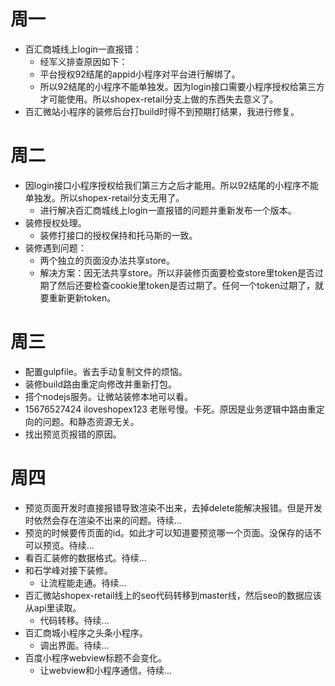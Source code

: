 # 周一
* 百汇商城线上login一直报错：
    - 经军义排查原因如下：
    - 平台授权92结尾的appid小程序对平台进行解绑了。
    - 所以92结尾的小程序不能单独发。因为login接口需要小程序授权给第三方才可能使用。所以shopex-retail分支上做的东西失去意义了。
* 百汇微站小程序的装修后台打build时得不到预期打结果，我进行修复。

# 周二
* 因login接口小程序授权给我们第三方之后才能用。所以92结尾的小程序不能单独发。所以shopex-retail分支无用了。
    - 进行解决百汇商城线上login一直报错的问题并重新发布一个版本。
* 装修授权处理。
    - 装修打接口的授权保持和托马斯的一致。
* 装修遇到问题：
    - 两个独立的页面没办法共享store。
    - 解决方案：因无法共享store。所以非装修页面要检查store里token是否过期了然后还要检查cookie里token是否过期了。任何一个token过期了，就要重新更新token。

# 周三
* 配置gulpfile。省去手动复制文件的烦恼。
* 装修build路由重定向修改并重新打包。
* 搭个nodejs服务。让微站装修本地可以看。
* 15676527424 iloveshopex123 老账号慢。卡死。原因是业务逻辑中路由重定向的问题。和静态资源无关。
* 找出预览页报错的原因。

# 周四
* 预览页面开发时直接报错导致渲染不出来，去掉delete能解决报错。但是开发时依然会存在渲染不出来的问题。待续...
* 预览的时候要传页面的id。如此才可以知道要预览哪一个页面。没保存的话不可以预览。待续...
* 看百汇装修的数据格式。待续...
* 和石学峰对接下装修。
    - 让流程能走通。待续...
* 百汇微站shopex-retail线上的seo代码转移到master线，然后seo的数据应该从api里读取。
    - 代码转移。待续...
* 百汇商城小程序之头条小程序。
    - 调出界面。待续...
* 百度小程序webview标题不会变化。
    - 让webview和小程序通信。待续...
